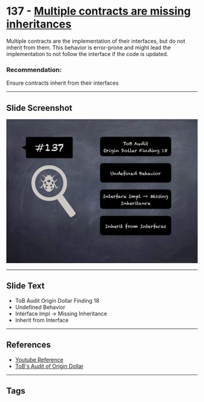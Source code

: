 
# 137 - [Multiple contracts are missing inheritances](./Multiple%20contracts%20are%20missing%20inheritances.md)

Multiple contracts are the implementation of their interfaces, but do not inherit from them. This behavior is error-prone and might lead the implementation to not follow the interface if the code is updated.


### Recommendation:
Ensure contracts inherit from their interfaces
___
## Slide Screenshot
![137.jpg](../../images/8.%20Audit%20Findings%20201/137.jpg)
___
## Slide Text
- ToB Audit Origin Dollar Finding 18
- Undefined Behavior
- Interface Impl -> Missing Inheritance
- Inherit from Interface
___
## References
- [Youtube Reference](https://youtu.be/yphqu2N35X4?t=967)
- [ToB's Audit of Origin Dollar](https://github.com/trailofbits/publications/blob/master/reviews/OriginDollar.pdf)
___
## Tags
